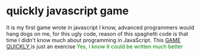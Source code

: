 # quickly javascript game #

<p>It is my first game wrote in javascript
I know, advanced programmers would hang dogs on me, for this ugly code, reason of this spaghetti code is that time I didn't know much about programming in JavaScript.
This <a href="https://quicklygame.onrender.com/#board4" target="blank"> GAME QUICKLY </a> 
is just an exercise
  <span style="color:green;">
    Yes, I know it could be written much better
  </span>
</p>
